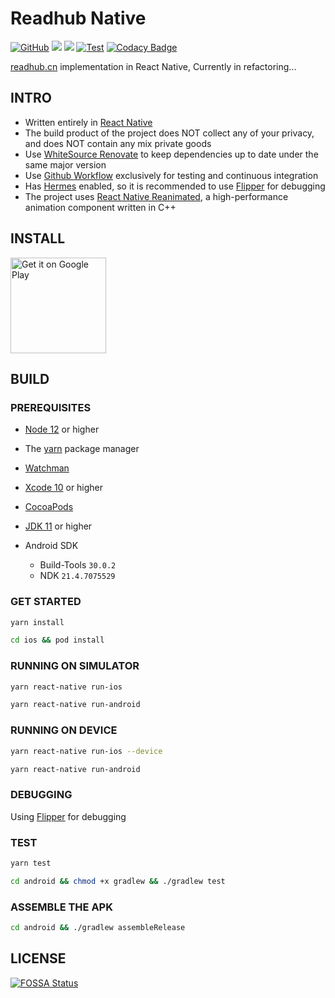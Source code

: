 # Readhub Native

[![GitHub](https://img.shields.io/github/license/shensven/Readhubn)](./LICENSE)
[![](https://img.shields.io/github/package-json/dependency-version/shensven/Readhubn/react-native)](./package.json)
[![](https://img.shields.io/github/package-json/dependency-version/shensven/Readhubn/react)](./package.json)
[![Test](https://github.com/shensven/Readhubn/actions/workflows/next.yml/badge.svg?branch=next)](https://github.com/shensven/Readhubn/actions/workflows/next.yml)
[![Codacy Badge](https://api.codacy.com/project/badge/Grade/dbb74998402143fabf05c354f0984b32)](https://app.codacy.com/gh/shensven/Readhubn?utm_source=github.com&utm_medium=referral&utm_content=shensven/Readhubn&utm_campaign=Badge_Grade_Settings)

[readhub.cn](https://readhub.cn) implementation in React Native, Currently in refactoring...

## INTRO

- Written entirely in [React Native](https://reactnative.dev)
- The build product of the project does NOT collect any of your privacy, and does NOT contain any mix private goods
- Use [WhiteSource Renovate](https://www.whitesourcesoftware.com/free-developer-tools/renovate) to keep dependencies up to date under the same major version
- Use [Github Workflow](https://github.com/shensven/Readhubn/actions) exclusively for testing and continuous integration
- Has [Hermes](https://hermesengine.dev) enabled, so it is recommended to use [Flipper](https://fbflipper.com) for debugging
- The project uses [React Native Reanimated](https://docs.swmansion.com/react-native-reanimated), a high-performance animation component written in C++

## INSTALL

<a href='https://play.google.com/store/apps/details?id=com.shensven.readhubn'><img width="153" alt='Get it on Google Play' src='https://play.google.com/intl/en_us/badges/static/images/badges/en_badge_web_generic.png'/></a>

## BUILD

### PREREQUISITES

- [Node 12](https://nodejs.org) or higher
- The [yarn](https://yarnpkg.com/getting-started/install) package manager
- [Watchman](https://formulae.brew.sh/formula/watchman)
- [Xcode 10](https://developer.apple.com/xcode/resources) or higher
- [CocoaPods](https://guides.cocoapods.org/using/getting-started.html)
- [JDK 11](https://formulae.brew.sh/formula/openjdk@11) or higher
- Android SDK

  - Build-Tools `30.0.2`
  - NDK `21.4.7075529`

### GET STARTED

```sh
yarn install
```

```sh
cd ios && pod install
```

### RUNNING ON SIMULATOR

```sh
yarn react-native run-ios
```

```sh
yarn react-native run-android
```

### RUNNING ON DEVICE

```sh
yarn react-native run-ios --device
```

```sh
yarn react-native run-android
```

### DEBUGGING

Using [Flipper](https://fbflipper.com/) for debugging

### TEST

```sh
yarn test
```

```sh
cd android && chmod +x gradlew && ./gradlew test
```

### ASSEMBLE THE APK

```sh
cd android && ./gradlew assembleRelease
```

## LICENSE

[![FOSSA Status](https://app.fossa.com/api/projects/git%2Bgithub.com%2Fshensven%2FReadhubn.svg?type=large)](https://app.fossa.com/projects/git%2Bgithub.com%2Fshensven%2FReadhubn?ref=badge_large)
